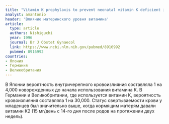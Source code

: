 ```yaml
---
title: "Vitamin K prophylaxis to prevent neonatal vitamin K deficient intracranial haemorrhage in Shizuoka prefecture"
analyst: amantonio
header: 'Влияние материнского уровня витамина'
article:
  type: article
  authors: Nishiguchi
  year: 1996
  journal: Br J Obstet Gynaecol
  link: https://www.ncbi.nlm.nih.gov/pubmed/8916992
  pubmed: 8916992
countries:
- Япония
- Германия
- Великобритания
---
```


В Японии вероятность внутричерепного кровоизлияния составляла 1 на 4,000 новорожденных до начала использования витамина К. В Германии и Великобритании, где используется витамин К, вероятность кровоизлияния составляла 1 на 30,000.
Статус свертываемости крови у младенцев был значительно выше, когда кормящим матерям давали витамин К2 (15 мг/день с 14-го дня после родов на протяжении двух недель).
